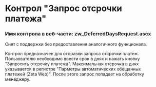 ﻿---
description: 2.6.0.0
---
# Контрол "Запрос отсрочки  платежа"
### Имя контрола в веб-части: zw_DeferredDaysRequest.ascx
Снят с поддержки без предоставления аналогичного функционала.

Контрол предназначен для отправки запроса отсрочки платеж. 
Пользователю необходимо ввести срок в днях и нажать кнопку "Запросить отсрочку платежа". Максимальная отсрочка в днях указывается в регистре "Парметры автоматических обещанных платежей (Zeta Web)".
После этого запрос попадает на обработку менеджеру.
